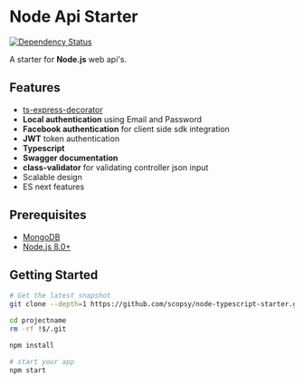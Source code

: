Node Api Starter
=======================

[![Dependency Status](https://david-dm.org/scopsy/node-typescript-starter/status.svg?style=flat)](https://david-dm.org/scopsy/node-typescript-starter)


A starter for **Node.js** web api's.

Features
--------
- [ts-express-decorator](https://github.com/Romakita/ts-express-decorators)
- **Local authentication** using Email and Password
- **Facebook authentication** for client side sdk integration
- **JWT** token authentication
- **Typescript**
- **Swagger documentation**
- **class-validator** for validating controller json input
- Scalable design
- ES next features

Prerequisites
-------------
- [MongoDB](https://www.mongodb.org/downloads)
- [Node.js 8.0+](http://nodejs.org)


Getting Started
---------------

```bash
# Get the latest snapshot
git clone --depth=1 https://github.com/scopsy/node-typescript-starter.git projectname

cd projectname
rm -rf !$/.git

npm install

# start your app
npm start
```
